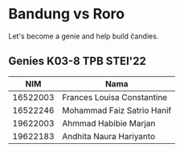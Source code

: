 # **Bandung vs Roro**
Let's become a genie and help build čandies.

## **Genies K03-8 TPB STEI'22**
| **NIM** | **Nama** |
| --- | --- |
| 16522003 | Frances Louisa Constantine |
| 16522246 | Mohammad Faiz Satrio Hanif |
| 19622003 | Ahmmad Habibie Marjan |
| 19622183 | Andhita Naura Hariyanto |
